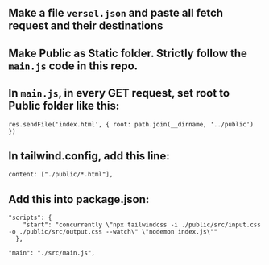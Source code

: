## Make a file ```versel.json``` and paste all fetch request and their destinations

## Make Public as Static folder. Strictly follow the ```main.js``` code in this repo.

## In ```main.js```, in every GET request, set root to Public folder like this: 
```
res.sendFile('index.html', { root: path.join(__dirname, '../public') })
```

## In tailwind.config, add this line: 
```
content: ["./public/*.html"],
```

## Add this into package.json: 
```
"scripts": {
    "start": "concurrently \"npx tailwindcss -i ./public/src/input.css -o ./public/src/output.css --watch\" \"nodemon index.js\""
  },

"main": "./src/main.js",
```

